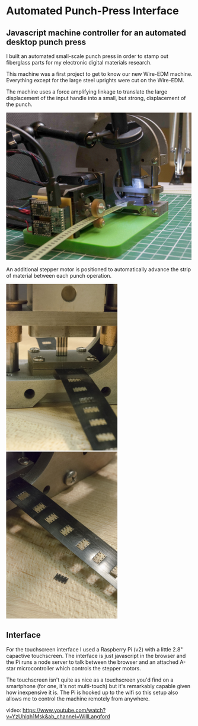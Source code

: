 # Automated Punch-Press Interface
## Javascript machine controller for an automated desktop punch press

I built an automated small-scale punch press in order to stamp out fiberglass parts for my electronic digital materials research.

This machine was a first project to get to know our new Wire-EDM machine. Everything except for the large steel uprights were cut on the Wire-EDM.

The machine uses a force amplifying linkage to translate the large displacement of the input handle into a small, but strong, displacement of the punch. 

<img src="images/automated_punch_press.png" width=500>

An additional stepper motor is positioned to automatically advance the strip of material between each punch operation. 

<img src="images/punch_press_close.jpg" width=300> <img src="images/punch_press_part.jpg" width=300>

## Interface

For the touchscreen interface I used a Raspberry Pi (v2) with a little 2.8" capactive touchscreen. The interface is just javascript in the browser and the Pi runs a node server to talk between the browser and an attached A-star microcontroller which controls the stepper motors.

The touchscreen isn't quite as nice as a touchscreen you'd find on a smartphone (for one, it's not multi-touch) but it's remarkably capable given how inexpensive it is. The Pi is hooked up to the wifi so this setup also allows me to control the machine remotely from anywhere.

video: https://www.youtube.com/watch?v=YzUhlqh1Msk&ab_channel=WillLangford

